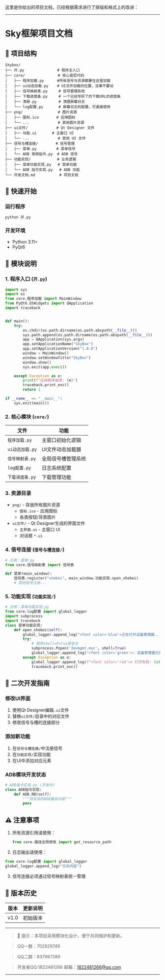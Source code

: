这里是你给出的项目文档，已经根据需求进行了排版和格式上的改进：

---

# Sky框架项目文档

## 📂 项目结构
```
Skybox/
├── 开.py               # 程序主入口
├── core/               # 核心底层代码
│   ├── 程序加载.py      #所有信号与资源都要在这里加载 
│   ├── ui动态加载.py    # UI文件加载的位置，没事不要动
│   ├── 信号映射表.py     # 信号管理系统
│   ├── 下载进度条.py     # 一个已经写好了的下载URL的进度条
│   ├── 清屏.py          # 清理屏幕日志
│   └── log配置.py       # 屏幕日志的配置，可直接使用
├── png/                # 图片资源
│   ├── 图标.ico        # 应用图标
│   └── ...             # 其他图片资源
├── ui文件/             # Qt Designer 文件
│   ├── 功能.ui       # 主窗口 UI
│   └── ...             # 其他 UI 文件
├── 信号与槽连接/        # 信号管理
│   ├── 菜单.py         # 菜单信号
│   └── ADB 常用指令.py  # ADB 信号
├── 功能实现/            # 业务逻辑
│   ├── 菜单功能实现.py   # 菜单功能
│   └── ADB 指令实现.py   # ADB 功能
└── 开发文档.md           # 项目文档
```

## 🚀 快速开始

### 运行程序
```bash
python 开.py
```

### 开发环境
- Python 3.11+
- PyQt6
## 🧩 模块说明

### 1. 程序入口 (`开.py`)
```python
import sys
import os
from core.程序加载 import MainWindow
from PyQt6.QtWidgets import QApplication
import traceback


def main():
    try:
        os.chdir(os.path.dirname(os.path.abspath(__file__)))
        sys.path.append(os.path.dirname(os.path.abspath(__file__)))
        app = QApplication(sys.argv)
        app.setApplicationName("SkyBox")
        app.setApplicationVersion("1.0.0")
        window = MainWindow()
        window.setWindowTitle("SkyBox")
        window.show()
        sys.exit(app.exec())

    except Exception as e:
        print(f"应用程序崩溃: {e}")
        traceback.print_exc()
        return 1

if __name__ == "__main__":
    sys.exit(main())
```

### 2. 核心模块 (`core/`)
| 文件               | 功能                 |
|--------------------|----------------------|
| `程序加载.py`        | 主窗口初始化逻辑     |
| `ui动态加载.py`      | UI文件动态加载器     |
| `信号映射表.py`      | 全局信号槽管理系统   |
| `log配置.py`        | 日志系统配置         |
| `下载进度条.py`      | 下载管理功能         |

### 3. 资源目录
- `png/` - 存放所有图片资源
  - `图标.ico` - 应用图标
  - 各类按钮/背景图片
- `ui文件/` - Qt Designer生成的界面文件
  - `主界面.ui` - 主窗口 UI
  - 对话框 `*.ui`

### 4. 信号连接 (`信号与槽连接/`)
```python
# 示例：菜单.py
from core.信号映射表 import 信号表

def 菜单(main_window):
    信号表.register("shebei", main_window.功能实现.open_shebei)
    # 其他信号注册...
```

### 5. 功能实现 (`功能实现/`)
```python
# 示例：菜单功能实现.py
from core.log配置 import global_logger
import subprocess
import traceback
class 菜单功能实现:
    def open_shebei(self):
        global_logger.append_log("<font color='blue'>正在打开设备管理器...</font>")
        try:
            # 使用shell=False更安全
            subprocess.Popen('devmgmt.msc', shell=True)
            global_logger.append_log("<font color='green'>✓ 设备管理器已打开</font>")
        except Exception as e:
            global_logger.append_log(f"<font color='red'>✗ 打开失败: {str(e)}</font>")
            traceback.print_exc()
```

## 🔧 二次开发指南

### 修改UI界面
1. 使用Qt Designer编辑`.ui`文件
2. 替换`ui文件/`目录中的对应文件
3. 修改信号与槽的连接部分

### 添加新功能
1. 在`信号与槽连接/`中注册信号
2. 在`功能实现/`实现功能
3. 在UI中添加对应元素

### ADB模块开发状态
```python
# ADB指令实现.py (开发中)
class ADB指令实现:
    def ADB_RB(self):
        """待实现的ADB重启功能"""
        pass
```

## ⚠️ 注意事项

1. 所有资源引用请使用：  
   ```python 
   from core.路径全局修改 import get_resource_path
   ```

2. 日志输出请使用：  
 ```python
from core.log配置 import global_logger
global_logger.append_log("日志内容")
```

3. 信号连接必须通过信号映射表统一管理

## 📜 版本历史
| 版本 | 更新说明             |
|------|----------------------|
| v1.0 | 初始版本             |

---

> 📌 提示：本项目采用模块化设计，便于共同维护和更新。

> QQ一群：702829749

> QQ二群：837987389

> 开发者QQ:1822481266 邮箱：1822481266@qq.com

---
